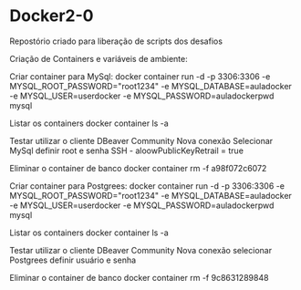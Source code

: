 # Docker2-0
Repostório criado para liberação de scripts dos desafios

Criação de Containers e variáveis de ambiente:

Criar container para MySql:
  docker container run -d -p 3306:3306 -e MYSQL_ROOT_PASSWORD="root1234" -e  MYSQL_DATABASE=auladocker -e   MYSQL_USER=userdocker -e MYSQL_PASSWORD=auladockerpwd mysql 

Listar os containers
			docker container ls -a	

Testar
  utilizar o cliente DBeaver Community
  Nova conexão
  Selecionar MySql
  definir root e senha
  SSH - aloowPublicKeyRetrail = true
  
Eliminar o container de banco
				docker container rm -f a98f072c6072 
    

Criar container para Postgrees:
  docker container run -d -p 3306:3306 -e MYSQL_ROOT_PASSWORD="root1234" -e  MYSQL_DATABASE=auladocker -e   MYSQL_USER=userdocker -e MYSQL_PASSWORD=auladockerpwd mysql 

Listar os containers
			docker container ls -a	

Testar
  utilizar o cliente DBeaver Community
  Nova conexão
  selecionar Postgrees
  definir usuário e senha

Eliminar o container de banco
				docker container rm -f 9c8631289848  

